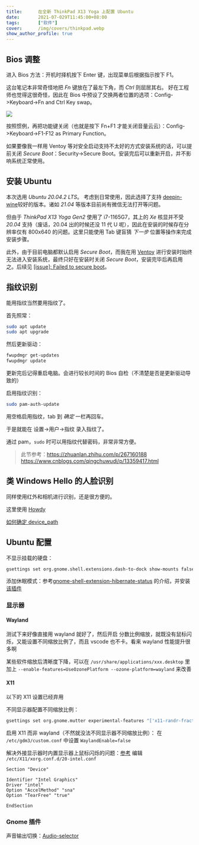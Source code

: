 ```yaml
---
title:      在全新 ThinkPad X13 Yoga 上配置 Ubuntu
date:       2021-07-029T11:45:00+08:00
tags:       ["软件"]
cover:      /img/covers/thinkpad.webp
show_author_profile: true
---
```


## Bios 调整

进入 Bios 方法：开机时择机按下 Enter 键，出现菜单后根据指示按下 F1。

这台笔记本非常奇怪地把 *Fn* 键放在了最左下角，而 *Ctrl* 则屈居其右。
好在工程师也觉得这很奇怪，因此在 Bios 中预设了交换两者位置的选项：Config->Keyboard->Fn and Ctrl Key swap。

![](keyboard.webp)

按照惯例，再把功能键关闭（也就是按下 Fn+F1 才能关闭音量云云）：Config->Keyboard->F1-F12 as Primary Function。

如果要像我一样用 Ventoy 等对安全启动支持不太好的方式安装系统的话，可以提前关闭 *Secure Boot*：Security->Secure Boot。安装完后可以重新开启，并不影响系统正常使用。

## 安装 Ubuntu

本次选用 *Ubuntu 20.04.2 LTS*。
考虑到日常使用，因此选择了支持 [deepin-wine](https://github.com/zq1997/deepin-wine)较好的版本。诸如 *21.04* 等版本目前尚有微信无法打开等问题。

但由于 *ThinkPad X13 Yoga Gen2* 使用了 i7-1165G7，其上的 *Xe* 核显并不受 *20.04* 支持（废话，20.04 出的时候还没 11 代 U 呢），因此在安装的时候存在分辨率仅有 800x640 的问题。这里只能使用 Tab 键盲猜 *下一步* 位置等操作来完成安装步骤。

此外，由于目前电脑都默认启用 *Secure Boot*，而我在用 [Ventoy](https://github.com/ventoy/Ventoy) 进行安装时始终无法进入安装系统，最终只好在安装时关闭 *Secure Boot*，安装完毕后再启用之。后续见 [[issue]: Failed to secure boot](https://github.com/ventoy/Ventoy/issues/1024)。

## 指纹识别

能用指纹当然要用指纹了。

首先照常：
```bash
sudo apt update
sudo apt upgrade
```

然后更新驱动：
```Bash
fwupdmgr get-updates
fwupdmgr update
```

更新完后记得重启电脑。会进行较长时间的 Bios 自检（不清楚是否是更新驱动导致的）

启用指纹识别：
```Bash
sudo pam-auth-update
```
用空格启用指纹，tab 到 *确定* 一栏再回车。

于是就能在 设置->用户->指纹 录入指纹了。

通过 pam，`sudo` 时可以用指纹代替密码，非常非常方便。

> 此节参考：https://zhuanlan.zhihu.com/p/267160188 https://www.cnblogs.com/qingchuwudi/p/13359417.html

## 类 Windows Hello 的人脸识别

同样使用红外和相机进行识别，还是很方便的。

这里使用 [Howdy](https://github.com/Boltgolt/howdy)

[如何确定 device_path](https://github.com/boltgolt/howdy/issues/533#issuecomment-829116906)

## Ubuntu 配置

不显示挂载的硬盘：
```bash
gsettings set org.gnome.shell.extensions.dash-to-dock show-mounts false
```

添加休眠模式：参考[gnome-shell-extension-hibernate-status](https://github.com/arelange/gnome-shell-extension-hibernate-status) 的介绍，并安装[该插件](https://extensions.gnome.org/extension/755/hibernate-status-button/)

### 显示器

#### Wayland

测试下来好像直接用 wayland 就好了，然后开启 分数比例缩放，就既没有鼠标闪烁，又能设置不同缩放比例了，而且 vscode 也不卡。看来 wayland 性能提升很多啊

某些软件缩放后清晰度下降，可以在 `/usr/share/applications/xxx.desktop` 里加上 `--enable-features=UseOzonePlatform --ozone-platform=wayland` 来改善

#### X11

以下的 X11 设置已经弃用

不同显示器配置不同缩放比例：
```bash
gsettings set org.gnome.mutter experimental-features "['x11-randr-fractional-scaling']" # 我怀疑只要启用 fractional scaling 就行了
```

启用 X11 而非 wayland（不然就没法不同显示器不同缩放比例）：
在 `/etc/gdm3/custom.conf` 中设置 `WaylandEnable=false`

解决外接显示器时内置显示器上鼠标闪烁的问题：[参考](https://askubuntu.com/a/1231443/1085627)
编辑 `/etc/X11/xorg.conf.d/20-intel.conf`
```
Section "Device"

Identifier "Intel Graphics"
Driver "intel"
Option "AccelMethod" "sna"
Option "TearFree" "true"

EndSection
```

### Gnome 插件

声音输出切换：[Audio-selector](https://extensions.gnome.org/extension/5135/audio-selector/)
